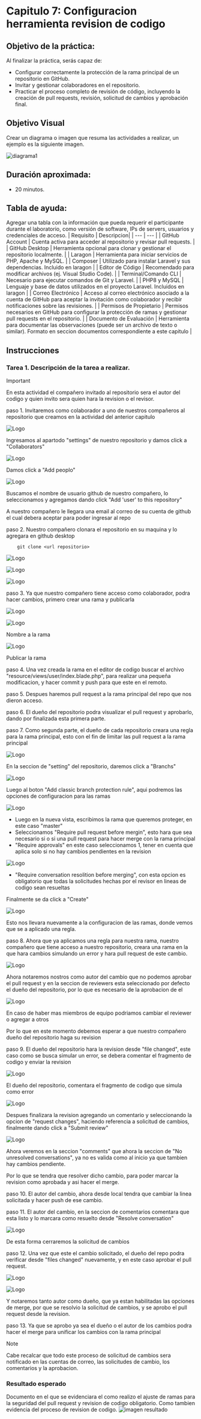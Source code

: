 # Capitulo 7: Configuracion herramienta revision de codigo

## Objetivo de la práctica:
Al finalizar la práctica, serás capaz de:
- Configurar correctamente la protección de la rama principal de un repositorio en GitHub.
- Invitar y gestionar colaboradores en el repositorio.
- Practicar el proceso completo de revisión de código, incluyendo la creación de pull requests, revisión, solicitud de cambios y aprobación final.

## Objetivo Visual 
Crear un diagrama o imagen que resuma las actividades a realizar, un ejemplo es la siguiente imagen. 

![diagrama1](../images/cap7/18.png)

## Duración aproximada:
- 20 minutos.

## Tabla de ayuda:
Agregar una tabla con la información que pueda requerir el participante durante el laboratorio, como versión de software, IPs de servers, usuarios y credenciales de acceso.
| Requisito | Descripcion|
| --- | --- |
| GitHub Account | Cuenta activa para acceder al repositorio y revisar pull requests. |
| GitHub Desktop | Herramienta opcional para clonar y gestionar el repositorio localmente. |
| Laragon | Herramienta para iniciar servicios de PHP, Apache y MySQL. |
| Composer | Utilizado para instalar Laravel y sus dependencias. Incluido en laragon |
| Editor de Código | Recomendado para modificar archivos (ej. Visual Studio Code). |
| Terminal/Comando CLI | Necesario para ejecutar comandos de Git y Laravel. |
| PHP8 y MySQL | Lenguaje y base de datos utilizados en el proyecto Laravel. Incluidos en laragon |
| Correo Electrónico | Acceso al correo electrónico asociado a la cuenta de GitHub para aceptar la invitación como colaborador y recibir notificaciones sobre las revisiones. |
| Permisos de Propietario | Permisos necesarios en GitHub para configurar la protección de ramas y gestionar pull requests en el repositorio. |
| Documento de Evaluación | Herramienta para documentar las observaciones (puede ser un archivo de texto o similar). Formato en seccion documentos correspondiente a este capitulo |

## Instrucciones 
<!-- Proporciona pasos detallados sobre cómo configurar y administrar sistemas, implementar soluciones de software, realizar pruebas de seguridad, o cualquier otro escenario práctico relevante para el campo de la tecnología de la información -->
### Tarea 1. Descripción de la tarea a realizar.

> [!IMPORTANT]
> En esta actividad el compañero invitado al repositorio sera el autor del codigo y quien invito sera quien hara la revision o el revisor.

paso 1. Invitaremos como colaborador a uno de nuestros compañeros al repositorio que creamos en la actividad del anterior capitulo

![Logo](../images/cap7/1.png)

Ingresamos al apartodo "settings" de nuestro repositorio y damos click a "Collaborators"

![Logo](../images/cap7/2.png)

Damos click a "Add peoplo"

![Logo](../images/cap7/3.png)

Buscamos el nombre de usuario github de nuestro compañero, lo seleccionamos y agregamos dando click "Add 'user' to this repository"

A nuestro compañero le llegara una email al correo de su cuenta de github el cual debera aceptar para poder ingresar al repo

paso 2. Nuestro compañero clonara el repositorio en su maquina y lo agregara en github desktop

        git clone <url repositorio>

![Logo](../images/cap5/1.png)

![Logo](../images/cap5/2.png)

![Logo](../images/cap5/3.png)

paso 3. Ya que nuestro compañero tiene acceso como colaborador, podra hacer cambios, primero crear una rama y publicarla

![Logo](../images/cap2/16.png)

![Logo](../images/cap2/17.png)

Nombre a la rama

![Logo](../images/cap2/15.png)

Publicar la rama

paso 4.  Una vez creada la rama en el editor de codigo buscar el archivo "resource/views/user/index.blade.php", para realizar una pequeña modificacion, y hacer commit y push para que este en el remoto.

paso 5.  Despues haremos pull request a la rama principal del repo que nos dieron acceso.

paso 6. El dueño del repositorio podra visualizar el pull request y aprobarlo, dando por finalizada esta primera parte.

paso 7. Como segunda parte, el dueño de cada repositorio creara una regla para la rama principal, esto con el fin de limitar las pull request a la rama principal


![Logo](../images/cap7/4.png)

En la seccion de "setting" del repositorio, daremos click a "Branchs"

![Logo](../images/cap7/5.png)

Luego al boton "Add classic branch protection rule", aqui podremos las opciones de configuracion para las ramas

![Logo](../images/cap7/6.png)

* Luego en la nueva vista, escribimos la rama que queremos proteger, en este caso "master"
* Seleccionamos "Require pull request before mergin", esto hara que sea necesario si o si una pull request para hacer merge con la rama principal
* "Require approvals" en este caso seleccionamos 1, tener en cuenta que aplica solo si no hay cambios pendientes en la revision

![Logo](../images/cap7/7.png)

* "Require conversation resolition before merging", con esta opcion es obligatorio que todas la solicitudes hechas por el revisor en lineas de codigo sean resueltas

Finalmente se da click a "Create"

![Logo](../images/cap7/8.png)

Esto nos llevara nuevamente a la configuracion de las ramas, donde vemos que se a aplicado una regla.

paso 8. Ahora que ya aplicamos una regla para nuestra rama, nuestro compañero que tiene acceso a nuestro repositorio, creara una rama en la que hara cambios simulando un error y hara pull request de este cambio.

![Logo](../images/cap7/9.png)

Ahora notaremos nostros como autor del cambio que no podemos aprobar el pull request y en la seccion de reviewers esta seleccionado por defecto el dueño del repositorio, por lo que es necesario de la aprobacion de el

![Logo](../images/cap7/10.png)

En caso de haber mas miembros de equipo podriamos cambiar el reviewer o agregar a otros

Por lo que en este momento debemos esperar a que nuestro compañero dueño del repositorio haga su revision

paso 9. El dueño del repositorio hara la revision desde "file changed", este caso como se busca simular un error, se debera comentar el fragmento de codigo y enviar la revision

![Logo](../images/cap7/11.png)

El dueño del repositorio, comentara el fragmento de codigo que simula como error

![Logo](../images/cap7/12.png)

Despues finalizara la revision agregando un comentario y seleccionando la opcion de "request changes", haciendo referencia a solicitud de cambios, finalmente dando click a "Submit review"

![Logo](../images/cap7/13.png)

Ahora veremos en la seccion "comments" que ahora la seccion de "No unresolved conversations", ya no es valida como al inicio ya que tambien hay cambios pendiente.

Por lo que se tendra que resolver dicho cambio, para poder marcar la revision como aprobada y asi hacer el merge.

paso 10. El autor del cambio, ahora desde local tendra que cambiar la linea solicitada y hacer push de ese cambio.

paso 11. El autor del cambio, en la seccion de comentarios comentara que esta listo y lo marcara como resuelto desde "Resolve conversation"

![Logo](../images/cap7/14.png)

De esta forma cerraremos la solicitud de cambios

paso 12. Una vez que este el cambio solicitado, el dueño del repo podra verificar desde "files changed" nuevamente, y en este caso aprobar el pull request.

![Logo](../images/cap7/15.png)

![Logo](../images/cap7/16.png)

Y notaremos tanto autor como dueño, que ya estan habilitadas las opciones de merge, por que se resolvio la solicitud de cambios, y se aprobo el pull request desde la revision.

paso 13. Ya que se aprobo ya sea el dueño o el autor de los cambios podra hacer el merge para unificar los cambios con la rama principal

> [!NOTE]
> Cabe recalcar que todo este proceso de solicitud de cambios sera notificado en las cuentas de correo, las solicitudes de cambio, los comentarios y la aprobacion.

### Resultado esperado
Documento en el que se evidenciara el como realizo el ajuste de ramas para la seguridad del pull request y revision de codigo obligatorio. Como tambien evidencia del proceso de revision de codigo.
![imagen resultado](../images/cap7/17.png)
